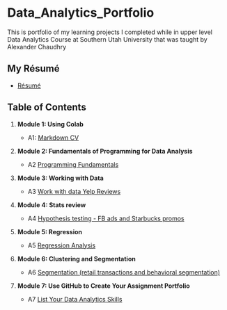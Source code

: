 # Data_Analytics_Portfolio
This is portfolio of my learning projects I completed while in upper level Data Analytics Course at Southern Utah University that was taught by Alexander Chaudhry
## My Résumé
- [Résumé](https://colab.research.google.com/drive/1_5ydRVvJwTf2iBn9biV_KJQCwv13HJs8?usp=share_link)

## Table of Contents
1. **Module 1: Using Colab**
   - A1: [Markdown CV](https://colab.research.google.com/drive/1_5ydRVvJwTf2iBn9biV_KJQCwv13HJs8?usp=share_link)
   
2. **Module 2: Fundamentals of Programming for Data Analysis**
   - A2 [Programming Fundamentals](https://colab.research.google.com/drive/1MGalqSLK1O3ya1cfcJhIhu71uiAhcRkE?usp=share_link)
   
3. **Module 3: Working with Data**
   - A3 [Work with data Yelp Reviews](https://colab.research.google.com/drive/17AYu1gzKG-mCziyoqPAhO5vOkRq5OxHo?usp=share_link)
  
4. **Module 4: Stats review**
   - A4 [Hypothesis testing - FB ads and Starbucks promos](https://colab.research.google.com/drive/1wuQGSlJG2tukyfYu0cg_HEQ2XUAuwM15?usp=sharing)

5. **Module 5: Regression**
   - A5 [Regression Analysis](https://colab.research.google.com/drive/1kF01bub9MZmcA6koxqlk1UqbEVc7Kzlq?usp=sharing)

6. **Module 6: Clustering and Segmentation**
   - A6 [Segmentation (retail transactions and behavioral segmentation)](https://colab.research.google.com/drive/1uZXw0chvqhi7HPOpg1Q32GKmhP5gOmhb?usp=sharing)
   
7. **Module 7: Use GitHub to Create Your Assignment Portfolio**
    - A7 [List Your Data Analytics Skills](https://github.com/AdairAndrew/Data_Analytics_Portfolio/edit/main/README.md)

